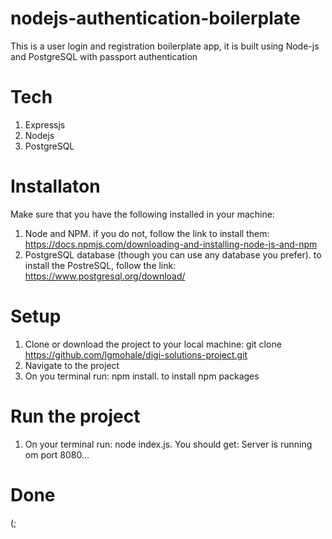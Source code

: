 # nodejs-authentication-boilerplate
This is a user login and registration boilerplate app, it is built using Node-js and PostgreSQL with passport authentication

# Tech
1. Expressjs
2. Nodejs
3. PostgreSQL

# Installaton
Make sure that you have the following installed in your machine:
1. Node and NPM. if you do not, follow the link to install them: https://docs.npmjs.com/downloading-and-installing-node-js-and-npm
2. PostgreSQL database (though you can use any database you prefer). to install the PostreSQL, follow the link: https://www.postgresql.org/download/

# Setup
1. Clone or download the project to your local machine: git clone https://github.com/lgmohale/digi-solutions-project.git
2. Navigate to the project
3. On you terminal run: npm install. to install npm packages 

# Run the project
1. On your terminal run: node index.js.
You should get: Server is running om port 8080...

# Done
(;
